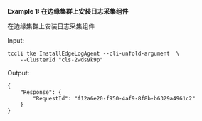 **Example 1: 在边缘集群上安装日志采集组件**

在边缘集群上安装日志采集组件

Input: 

```
tccli tke InstallEdgeLogAgent --cli-unfold-argument  \
    --ClusterId "cls-2wds9k9p"
```

Output: 
```
{
    "Response": {
        "RequestId": "f12a6e20-f950-4af9-8f8b-b6329a4961c2"
    }
}
```

